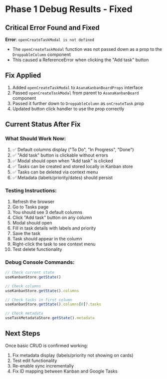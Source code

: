 # Phase 1 Debug Results - Fixed

## Critical Error Found and Fixed

**Error**: `openCreateTaskModal is not defined`
- The `openCreateTaskModal` function was not passed down as a prop to the `DroppableColumn` component
- This caused a ReferenceError when clicking the "Add task" button

## Fix Applied

1. Added `openCreateTaskModal` to `AsanaKanbanBoardProps` interface
2. Passed `openCreateTaskModal` from parent to `AsanaKanbanBoard` component
3. Passed it further down to `DroppableColumn` as `onCreateTask` prop
4. Updated button click handler to use the prop correctly

## Current Status After Fix

### What Should Work Now:
1. ✅ Default columns display ("To Do", "In Progress", "Done")
2. ✅ "Add task" button is clickable without errors
3. ✅ Modal should open when "Add task" is clicked
4. ✅ Tasks can be created and stored locally in Kanban store
5. ✅ Tasks can be deleted via context menu
6. ✅ Metadata (labels/priority/dates) should persist

### Testing Instructions:
1. Refresh the browser
2. Go to Tasks page
3. You should see 3 default columns
4. Click "Add task" button on any column
5. Modal should open
6. Fill in task details with labels and priority
7. Save the task
8. Task should appear in the column
9. Right-click the task to see context menu
10. Test delete functionality

### Debug Console Commands:
```javascript
// Check current state
useKanbanStore.getState()

// Check columns
useKanbanStore.getState().columns

// Check tasks in first column
useKanbanStore.getState().columns[0]?.tasks

// Check metadata
useTaskMetadataStore.getState().metadata
```

## Next Steps

Once basic CRUD is confirmed working:
1. Fix metadata display (labels/priority not showing on cards)
2. Test edit functionality
3. Re-enable sync incrementally
4. Fix ID mapping between Kanban and Google Tasks